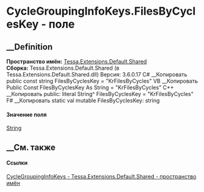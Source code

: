 # CycleGroupingInfoKeys.FilesByCyclesKey - поле
##  __Definition
 **Пространство имён:**
[Tessa.Extensions.Default.Shared](N_Tessa_Extensions_Default_Shared.htm)  
 **Сборка:** Tessa.Extensions.Default.Shared (в
Tessa.Extensions.Default.Shared.dll) Версия: 3.6.0.17
C# __Копировать
     public const string FilesByCyclesKey = "KrFilesByCycles"
VB __Копировать
     Public Const FilesByCyclesKey As String = "KrFilesByCycles"
C++ __Копировать
     public:
    literal String^ FilesByCyclesKey = "KrFilesByCycles"
F# __Копировать
     static val mutable FilesByCyclesKey: string
#### Значение поля
[String](https://learn.microsoft.com/dotnet/api/system.string)
##  __См. также
#### Ссылки
[CycleGroupingInfoKeys -
](T_Tessa_Extensions_Default_Shared_CycleGroupingInfoKeys.htm)
[Tessa.Extensions.Default.Shared - пространство
имён](N_Tessa_Extensions_Default_Shared.htm)
